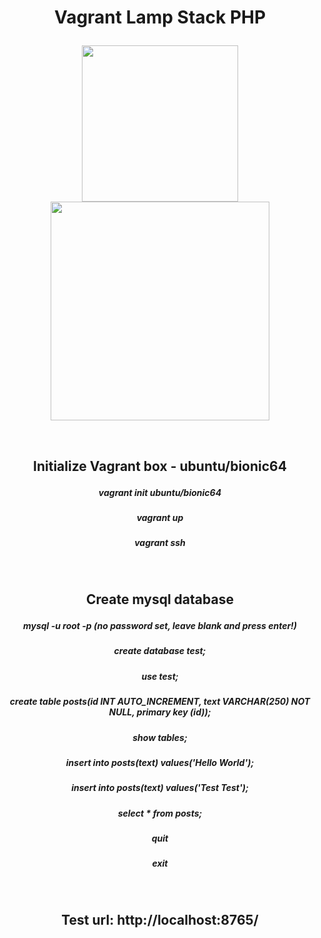 <h1><b><p align="center">Vagrant Lamp Stack PHP</p></b></h1>

<p align="center">
 <img width="250px" src="https://github.com/sargef/vagrant-lamp-stack-php/blob/master/vagrant.png">
<img width="350px" src="https://fizzbuzz3.s3-eu-west-1.amazonaws.com/php_300.png">
  </p>
  </br>

<h2><b><p align="center">Initialize Vagrant box - ubuntu/bionic64</p></b></h2>
<h5><b><p align="center">vagrant init ubuntu/bionic64</p></b></h5>
<h5><b><p align="center">vagrant up</p></b></h5>
<h5><b><p align="center">vagrant ssh</p></b></h5>
</br>

<h2><b><p align="center">Create mysql database</p></b></h2>
<h5><b><p align="center">mysql -u root -p (no password set, leave blank and press enter!)</p></b></h5>
<h5><b><p align="center">create database test;</p></b></h5>
<h5><b><p align="center">use test;</p></b></h5>
<h5><b><p align="center">create table posts(id INT AUTO_INCREMENT, text VARCHAR(250) NOT NULL, primary key (id));</p></b></h5>
<h5><b><p align="center">show tables;</p></b></h5>
<h5><b><p align="center">insert into posts(text) values('Hello World');</p></b></h5>
<h5><b><p align="center">insert into posts(text) values('Test Test');</p></b></h5>
<h5><b><p align="center">select * from posts;</p></b></h5>
<h5><b><p align="center">quit</p></b></h5>
<h5><b><p align="center">exit</p></b></h5>
</br>

<h2><b><p align="center">Test url: http://localhost:8765/</p></b></h2>







